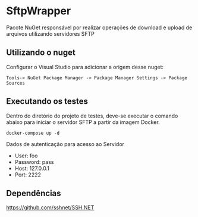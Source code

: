# SftpWrapper #
Pacote NuGet responsável por realizar operações de download e upload de arquivos utilizando servidores SFTP

## Utilizando o nuget

Configurar o Visual Studio para adicionar a origem desse nuget:
```
Tools-> NuGet Package Manager -> Package Manager Settings -> Package Sources
```
## Executando os testes 

Dentro do diretório do projeto de testes, deve-se executar o comando abaixo para iniciar o servidor SFTP a partir da imagem Docker.

``` docker-compose up -d ```

Dados de autenticação para acesso ao Servidor
* User: foo
* Password: pass
* Host: 127.0.0.1
* Port: 2222

## Dependências

https://github.com/sshnet/SSH.NET

